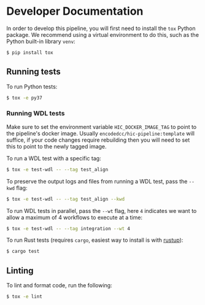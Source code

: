 # Developer Documentation

In order to develop this pipeline, you will first need to install the `tox` Python package. We recommend using a virtual environment to do this, such as the Python built-in library `venv`:

```bash
$ pip install tox
```

## Running tests

To run Python tests:

```bash
$ tox -e py37
```

### Running WDL tests

Make sure to set the environment variable `HIC_DOCKER_IMAGE_TAG` to point to the pipeline's docker image. Usually `encodedcc/hic-pipeline:template` will suffice, if your code changes require rebuilding then you will need to set this to point to the newly tagged image.

To run a WDL test with a specific tag:

```bash
$ tox -e test-wdl -- --tag test_align
```

To preserve the output logs and files from running a WDL test, pass the `--kwd` flag:

```bash
$ tox -e test-wdl -- --tag test_align --kwd
```

To run WDL tests in parallel, pass the `--wt` flag, here `4` indicates we want to allow a maximum of 4 workflows to execute at a time:

```bash
$ tox -e test-wdl -- --tag integration --wt 4
```

To run Rust tests (requires `cargo`, easiest way to install is with [rustup](https://rustup.rs/)):

```bash
$ cargo test
```

## Linting

To lint and format code, run the following:

```bash
$ tox -e lint
```

